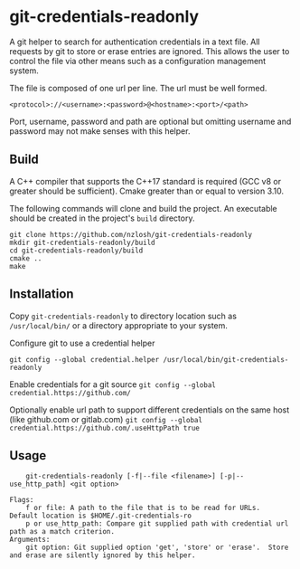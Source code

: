 # git-credentials-readonly

A git helper to search for authentication credentials in a text file.  All requests by git to store
or erase entries are ignored.  This allows the user to control the file via other means such as a
configuration management system.

The file is composed of one url per line.  The url must be well formed.

```
<protocol>://<username>:<password>@<hostname>:<port>/<path>
```

Port, username, password and path are optional but omitting username and password may not make 
senses with this helper.


## Build

A C++ compiler that supports the C++17 standard is required (GCC v8 or greater should be sufficient).
Cmake greater than or equal to version 3.10.

The following commands will clone and build the project.  An executable should be created
in the project's `build` directory.

```
git clone https://github.com/nzlosh/git-credentials-readonly
mkdir git-credentials-readonly/build
cd git-credentials-readonly/build
cmake ..
make
```

## Installation

Copy `git-credentials-readonly` to directory location such as `/usr/local/bin/` or a directory appropriate to your system.

Configure git to use a credential helper

`git config --global credential.helper /usr/local/bin/git-credentials-readonly`

Enable credentials for a git source
`git config --global credential.https://github.com/`

Optionally enable url path to support different credentials on the same host (like github.com or gitlab.com)
`git config --global credential.https://github.com/.useHttpPath true`

## Usage
```
    git-credentials-readonly [-f|--file <filename>] [-p|--use_http_path] <git option>

Flags:
    f or file: A path to the file that is to be read for URLs.  Default location is $HOME/.git-credentials-ro
    p or use_http_path: Compare git supplied path with credential url path as a match criterion.
Arguments:
    git option: Git supplied option 'get', 'store' or 'erase'.  Store and erase are silently ignored by this helper.
```

